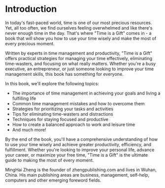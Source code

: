 # Introduction

In today's fast-paced world, time is one of our most precious resources. Yet, all too often, we find ourselves feeling overwhelmed and like there's never enough time in the day. That's where "Time is a Gift" comes in - a book that will show you how to use your time wisely and make the most of every precious moment.

Written by experts in time management and productivity, "Time is a Gift" offers practical strategies for managing your time effectively, eliminating time-wasters, and focusing on what really matters. Whether you're a busy executive, an entrepreneur, or just someone looking to improve your time management skills, this book has something for everyone.

In this book, we'll explore the following topics:

* The importance of time management in achieving your goals and living a fulfilling life
* Common time management mistakes and how to overcome them
* Strategies for prioritizing your tasks and activities
* Tips for eliminating time-wasters and distractions
* Techniques for staying focused and productive
* How to create a balanced approach to work and leisure time
* And much more!

By the end of the book, you'll have a comprehensive understanding of how to use your time wisely and achieve greater productivity, efficiency, and fulfillment. Whether you're looking to improve your personal life, advance your career, or maximize your free time, "Time is a Gift" is the ultimate guide to making the most of every moment.


MingHai Zheng is the founder of zhengpublishing.com and lives in Wuhan, China. His main publishing areas are business, management, self-help, computers and other emerging foreword fields.

